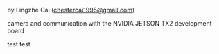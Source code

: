 by Lingzhe Cai (chestercai1995@gmail.com)


camera and communication with the NVIDIA JETSON TX2 development board

test test

